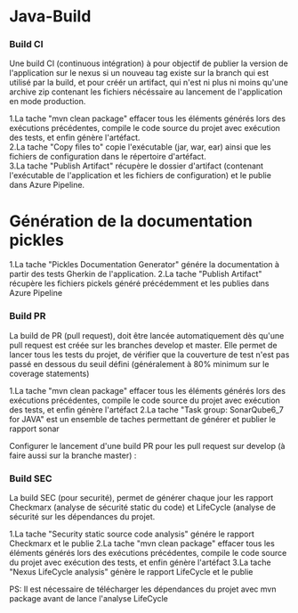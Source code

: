 # Java-Build

### Build CI    
Une build CI (continuous intégration) à pour objectif de publier la version de l'application sur le nexus si un nouveau tag existe sur la branch qui est utilisé par la build, et pour créér un artifact, qui n'est ni plus ni moins qu'une archive zip contenant les fichiers nécéssaire au lancement de l'application en mode production. 

1.La tache "mvn clean package" effacer tous les éléments générés lors des exécutions précédentes, compile le code source du projet avec exécution des tests, et enfin génère l'artéfact.<br/>
2.La tache "Copy files to" copie l'exécutable (jar, war, ear) ainsi que les fichiers de configuration dans le répertoire d'artéfact.<br/>
3.La tache "Publish Artifact" récupère le dossier d'artifact (contenant l'exécutable de l'application et les fichiers de configuration) et le publie dans Azure Pipeline.

# Génération de la documentation pickles

1.La tache "Pickles Documentation Generator" génére la documentation à partir des tests Gherkin de l'application.
2.La tache "Publish Artifact" récupère les fichiers pickels généré précédemment et les publies dans Azure Pipeline


### Build PR 
La build de PR (pull request), doit être lancée automatiquement dès qu'une pull request est créée sur les branches develop et master. Elle permet de lancer tous les tests du projet, de vérifier que la couverture de test n'est pas passé en dessous du seuil défini (généralement à 80% minimum sur le coverage statements)

1.La tache "mvn clean package" effacer tous les éléments générés lors des exécutions précédentes, compile le code source du projet avec exécution des tests, et enfin génère l'artéfact
2.La tache "Task group: SonarQube6_7 for JAVA" est un ensemble de taches permettant de générer et publier le rapport sonar




Configurer le lancement d'une build PR pour les pull request sur develop (à faire aussi sur la branche master) :



### Build SEC
La build SEC (pour securité), permet de générer chaque jour les rapport Checkmarx (analyse de sécurité static du code) et LifeCycle (analyse de sécurité sur les dépendances du projet.

1.La tache "Security static source code analysis" génére le rapport Checkmarx et le publie
2.La tache "mvn clean package" effacer tous les éléments générés lors des exécutions précédentes, compile le code source du projet avec exécution des tests, et enfin génère l'artéfact
3.La tache "Nexus LifeCycle analysis" génère le rapport LifeCycle et le publie


PS: Il est nécessaire de télécharger les dépendances du projet avec mvn package avant de lance l'analyse LifeCycle
